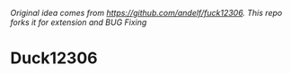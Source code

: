 *Original idea comes from https://github.com/andelf/fuck12306. This repo forks it for extension and BUG Fixing*

# Duck12306




